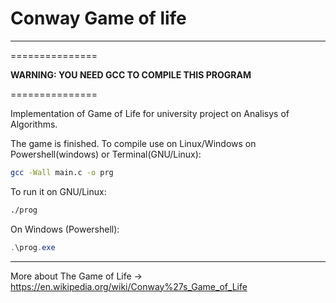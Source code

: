 # Conway Game of life 

---------------
===============

**WARNING: YOU NEED GCC TO COMPILE THIS PROGRAM**

===============

Implementation of Game of Life for university project on  Analisys of Algorithms.

The game is finished. To compile use on Linux/Windows on Powershell(windows) or Terminal(GNU/Linux):
```bash
gcc -Wall main.c -o prg
```
To run it on GNU/Linux:
```bash
./prog 
```
On Windows (Powershell):
```powershell
.\prog.exe
```


---------------

More about The Game of Life -> https://en.wikipedia.org/wiki/Conway%27s_Game_of_Life


